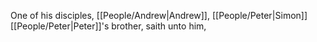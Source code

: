 One of his disciples, [[People/Andrew\|Andrew]], [[People/Peter\|Simon]] [[People/Peter\|Peter]]'s brother, saith unto him,
